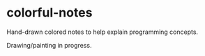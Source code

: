 # colorful-notes

Hand-drawn colored notes to help explain programming concepts.

Drawing/painting in progress.